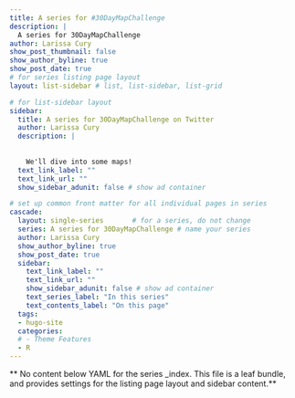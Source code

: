```yaml
---
title: A series for #30DayMapChallenge
description: |
  A series for 30DayMapChallenge
author: Larissa Cury
show_post_thumbnail: false
show_author_byline: true
show_post_date: true
# for series listing page layout
layout: list-sidebar # list, list-sidebar, list-grid

# for list-sidebar layout
sidebar: 
  title: A series for 30DayMapChallenge on Twitter
  author: Larissa Cury
  description: |
    
    
    We'll dive into some maps!
  text_link_label: ""
  text_link_url: ""
  show_sidebar_adunit: false # show ad container

# set up common front matter for all individual pages in series
cascade:
  layout: single-series       # for a series, do not change
  series: A series for 30DayMapChallenge # name your series
  author: Larissa Cury
  show_author_byline: true
  show_post_date: true
  sidebar:
    text_link_label: ""
    text_link_url: ""
    show_sidebar_adunit: false # show ad container
    text_series_label: "In this series" 
    text_contents_label: "On this page" 
  tags:
  - hugo-site
  categories:
  # - Theme Features
  - R
---
```


** No content below YAML for the series _index. This file is a leaf bundle, and provides settings for the listing page layout and sidebar content.**

